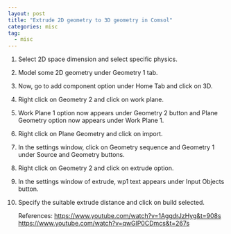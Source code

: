 ```yaml
---
layout: post
title: "Extrude 2D geometry to 3D geometry in Comsol"
categories: misc
tag: 
  - misc
---
```


1. Select 2D space dimension and select specific physics.

2. Model some 2D geometry under Geometry 1 tab.

3. Now, go to add component option under Home Tab and click on 3D.

4. Right click on Geometry 2 and click on work plane.

5. Work Plane 1 option now appears under Geometry 2 button and Plane Geometry option now appears under Work Plane 1.

6. Right click on Plane Geometry and click on import.

7. In the settings window, click on Geometry sequence and Geometry 1 under Source and Geometry buttons.

8. Right click on Geometry 2 and click on extrude option.

9. In the settings window of extrude, wp1 text appears under Input Objects button.

10. Specify the suitable extrude distance and click on build selected.

    References:
    https://www.youtube.com/watch?v=1AggdrJzHyg&t=908s
    https://www.youtube.com/watch?v=qwGlP0CDmcs&t=267s
